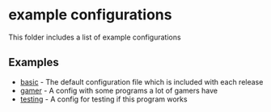 # example configurations
This folder includes a list of example configurations

## Examples
- [basic](./config.basic.json) - The default configuration file which is included with each release
- [gamer](./config.gamer.json) - A config with some programs a lot of gamers have
- [testing](./config.testing.json) - A config for testing if this program works
